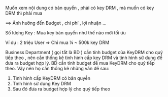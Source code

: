 Muốn xem nội dung có bản quyền , phải có key DRM , mà muốn có key DRM thì phải mua

==> Ảnh hưởng đến Budget , chi phí , lợi nhuận ...

Số lượng Key : Mua key bản quyền như thế nào mới tối ưu

Ví dụ : 2 triệu User => Chỉ mua ¼ ~ 500k key DRM 

Business Department ( gọi tắt là BD ) cần tính budget của KeyDRM cho quý tiếp theo , nên cần thống kê tình hình cấp key DRM và tình hình sử dụng để đưa ra budget hợp lý.
BD cần tính budget để mua KeyDRM cho quý tiếp theo. Vậy nên họ cần thống kê
những vấn đề sau:
1. Tình hình cấp KeyDRM có bản quyền
2. Tình hình sử dụng Key DRM
3. Sau đó đưa ra budget hợp lý cho quý tiếp theo
